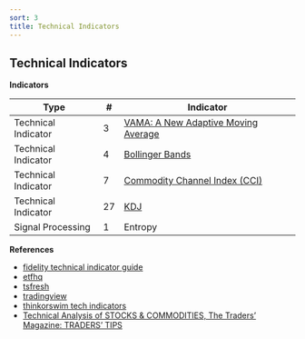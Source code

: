 ```yaml
---
sort: 3
title: Technical Indicators
---
```


## Technical Indicators

**Indicators**

 | Type  |#|Indicator   |
| ------------ | ------------ | ------------ | 
|Technical Indicator |3   | [VAMA: A New Adaptive Moving Average](b_3_vama/) |
|Technical Indicator |4 | [Bollinger Bands](b_4_bbands/) |
|Technical Indicator |7 | [Commodity Channel Index (CCI)](b_7_cci/) |
|Technical Indicator |27 | [KDJ](b_27_kdj/) |
|Signal Processing| 1|Entropy|

**References**

- [fidelity technical indicator guide](https://www.fidelity.com/learning-center/trading-investing/technical-analysis/technical-indicator-guide/overview)
- [etfhq](http://etfhq.com/blog/2010/05/25/best-technical-indicators/)
- [tsfresh](https://tsfresh.readthedocs.io/en/latest/)
- [tradingview](https://www.tradingview.com/support/folders/43000547458-i-d-like-to-learn-more-about-indicators/)
- [thinkorswim tech indicators](https://tlc.thinkorswim.com/center/reference/Tech-Indicators)
- [Technical Analysis of STOCKS & COMMODITIES, The Traders’ Magazine: TRADERS’ TIPS](http://traders.com/Documentation/FEEDbk_docs/2008/12/TradersTips.html)
